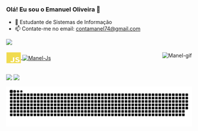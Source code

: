 ### Olá! Eu sou o Emanuel Oliveira 👋

- 🌱 Estudante de Sistemas de Informação
- 📫 Contate-me no email: contamanel74@gmail.com

 <div>
  <a href="https://github.com/ManelOliveira">
  <img height="180em" src="https://github-readme-stats.vercel.app/api?username=ManelOliveira&show_icons=true&theme=midnight-purple&include_all_commits=true&count_private=true"/>
</div>
<div style="display: inline_block"><br>
  <img align="center" alt="Manel-Js" height="30" width="40" src="https://raw.githubusercontent.com/devicons/devicon/master/icons/javascript/javascript-plain.svg">
  <img align="center" alt="Manel-Js" height="30" width="40" src="https://cdn.jsdelivr.net/gh/devicons/devicon/icons/php/php-original.svg">
  <img align="right" alt="Manel-gif" src="https://media.discordapp.net/attachments/869927751329669121/873267447577329674/picasion.com_ea8dd1e959594274d49cc32277b8bc7a.gif">
</div>

##

<div>

  <a href="https://instagram.com/emanuel_oliveira099" target="_blank"><img src="https://img.shields.io/badge/-Instagram-%23E4405F?style=for-the-badge&logo=instagram&logoColor=white" target="_blank"></a>
  <a href = "mailto:contamanel74@gmail.com"><img src="https://img.shields.io/badge/Gmail-D14836?style=for-the-badge&logo=gmail&logoColor=white" target="_blank"></a>

</div>

![Snake animation](https://github.com/ManelOliveira/ManelOliveira/blob/output/github-contribution-grid-snake.svg)
